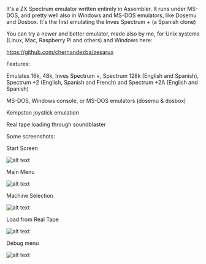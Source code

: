 

It's a ZX Spectrum emulator written entirely in Assembler. It runs under MS-DOS, and pretty well also in Windows and MS-DOS emulators, like Dosemu and Dosbox. It's the first emulating the Inves Spectrum + (a Spanish clone)

You can try a newer and better emulator, made also by me, for Unix systems (Linux, Mac, Raspberry Pi and others) and Windows here:

https://github.com/chernandezba/zesarux


Features:

Emulates 16k, 48k, Inves Spectrum +, Spectrum 128k (English and Spanish), Spectrum +2 (English, Spanish and French) and Spectrum +2A (English and Spanish)

MS-DOS, Windows console, or MS-DOS emulators (dosemu & dosbox)

Kempston joystick emulation

Real tape loading through soundblaster




Some screenshots:

Start Screen

![alt text](https://github.com/chernandezba/zxspectr/raw/master/screenshots/zxspectr-1.jpg "Start Screen")


Main Menu

![alt text](https://github.com/chernandezba/zxspectr/raw/master/screenshots/zxspectr-2.jpg "Main Menu")


Machine Selection

![alt text](https://github.com/chernandezba/zxspectr/raw/master/screenshots/zxspectr-3.jpg "Machine Selection")


Load from Real Tape

![alt text](https://github.com/chernandezba/zxspectr/raw/master/screenshots/zxspectr-4.jpg "Load from Real Tape")


Debug menu

![alt text](https://github.com/chernandezba/zxspectr/raw/master/screenshots/zxspectr-5.jpg "Debug menu")
